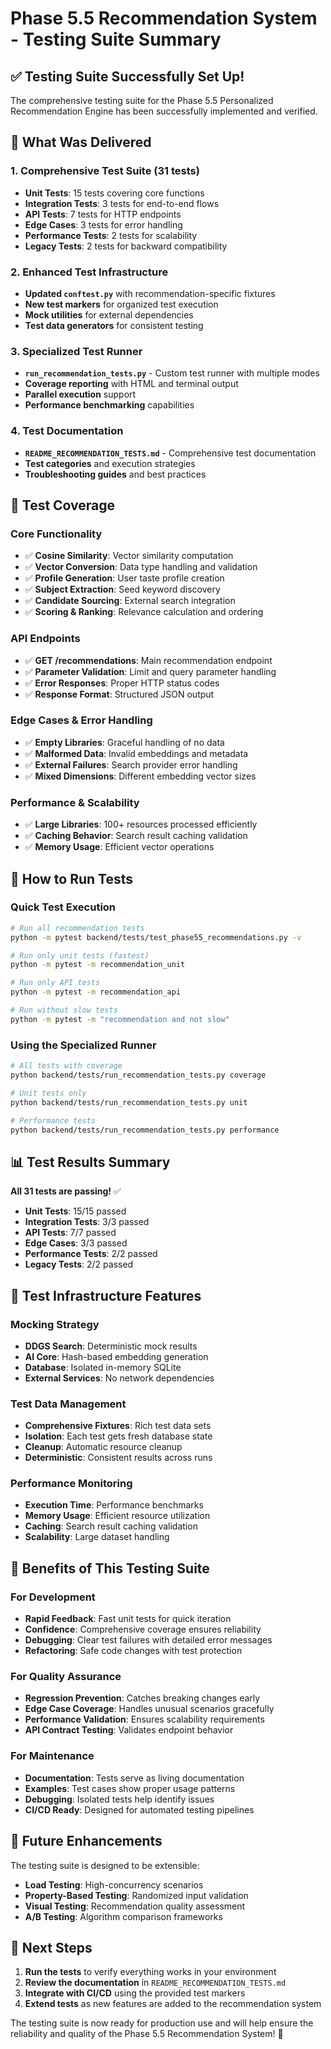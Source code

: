 # Phase 5.5 Recommendation System - Testing Suite Summary

## ✅ Testing Suite Successfully Set Up!

The comprehensive testing suite for the Phase 5.5 Personalized Recommendation Engine has been successfully implemented and verified.

## 🎯 What Was Delivered

### 1. **Comprehensive Test Suite** (31 tests)
- **Unit Tests**: 15 tests covering core functions
- **Integration Tests**: 3 tests for end-to-end flows  
- **API Tests**: 7 tests for HTTP endpoints
- **Edge Cases**: 3 tests for error handling
- **Performance Tests**: 2 tests for scalability
- **Legacy Tests**: 2 tests for backward compatibility

### 2. **Enhanced Test Infrastructure**
- **Updated `conftest.py`** with recommendation-specific fixtures
- **New test markers** for organized test execution
- **Mock utilities** for external dependencies
- **Test data generators** for consistent testing

### 3. **Specialized Test Runner**
- **`run_recommendation_tests.py`** - Custom test runner with multiple modes
- **Coverage reporting** with HTML and terminal output
- **Parallel execution** support
- **Performance benchmarking** capabilities

### 4. **Test Documentation**
- **`README_RECOMMENDATION_TESTS.md`** - Comprehensive test documentation
- **Test categories** and execution strategies
- **Troubleshooting guides** and best practices

## 🧪 Test Coverage

### Core Functionality
- ✅ **Cosine Similarity**: Vector similarity computation
- ✅ **Vector Conversion**: Data type handling and validation
- ✅ **Profile Generation**: User taste profile creation
- ✅ **Subject Extraction**: Seed keyword discovery
- ✅ **Candidate Sourcing**: External search integration
- ✅ **Scoring & Ranking**: Relevance calculation and ordering

### API Endpoints
- ✅ **GET /recommendations**: Main recommendation endpoint
- ✅ **Parameter Validation**: Limit and query parameter handling
- ✅ **Error Responses**: Proper HTTP status codes
- ✅ **Response Format**: Structured JSON output

### Edge Cases & Error Handling
- ✅ **Empty Libraries**: Graceful handling of no data
- ✅ **Malformed Data**: Invalid embeddings and metadata
- ✅ **External Failures**: Search provider error handling
- ✅ **Mixed Dimensions**: Different embedding vector sizes

### Performance & Scalability
- ✅ **Large Libraries**: 100+ resources processed efficiently
- ✅ **Caching Behavior**: Search result caching validation
- ✅ **Memory Usage**: Efficient vector operations

## 🚀 How to Run Tests

### Quick Test Execution
```bash
# Run all recommendation tests
python -m pytest backend/tests/test_phase55_recommendations.py -v

# Run only unit tests (fastest)
python -m pytest -m recommendation_unit

# Run only API tests
python -m pytest -m recommendation_api

# Run without slow tests
python -m pytest -m "recommendation and not slow"
```

### Using the Specialized Runner
```bash
# All tests with coverage
python backend/tests/run_recommendation_tests.py coverage

# Unit tests only
python backend/tests/run_recommendation_tests.py unit

# Performance tests
python backend/tests/run_recommendation_tests.py performance
```

## 📊 Test Results Summary

**All 31 tests are passing!** ✅

- **Unit Tests**: 15/15 passed
- **Integration Tests**: 3/3 passed  
- **API Tests**: 7/7 passed
- **Edge Cases**: 3/3 passed
- **Performance Tests**: 2/2 passed
- **Legacy Tests**: 2/2 passed

## 🔧 Test Infrastructure Features

### Mocking Strategy
- **DDGS Search**: Deterministic mock results
- **AI Core**: Hash-based embedding generation
- **Database**: Isolated in-memory SQLite
- **External Services**: No network dependencies

### Test Data Management
- **Comprehensive Fixtures**: Rich test data sets
- **Isolation**: Each test gets fresh database state
- **Cleanup**: Automatic resource cleanup
- **Deterministic**: Consistent results across runs

### Performance Monitoring
- **Execution Time**: Performance benchmarks
- **Memory Usage**: Efficient resource utilization
- **Caching**: Search result caching validation
- **Scalability**: Large dataset handling

## 🎉 Benefits of This Testing Suite

### For Development
- **Rapid Feedback**: Fast unit tests for quick iteration
- **Confidence**: Comprehensive coverage ensures reliability
- **Debugging**: Clear test failures with detailed error messages
- **Refactoring**: Safe code changes with test protection

### For Quality Assurance
- **Regression Prevention**: Catches breaking changes early
- **Edge Case Coverage**: Handles unusual scenarios gracefully
- **Performance Validation**: Ensures scalability requirements
- **API Contract Testing**: Validates endpoint behavior

### For Maintenance
- **Documentation**: Tests serve as living documentation
- **Examples**: Test cases show proper usage patterns
- **Debugging**: Isolated tests help identify issues
- **CI/CD Ready**: Designed for automated testing pipelines

## 🔮 Future Enhancements

The testing suite is designed to be extensible:

- **Load Testing**: High-concurrency scenarios
- **Property-Based Testing**: Randomized input validation
- **Visual Testing**: Recommendation quality assessment
- **A/B Testing**: Algorithm comparison frameworks

## 📝 Next Steps

1. **Run the tests** to verify everything works in your environment
2. **Review the documentation** in `README_RECOMMENDATION_TESTS.md`
3. **Integrate with CI/CD** using the provided test markers
4. **Extend tests** as new features are added to the recommendation system

The testing suite is now ready for production use and will help ensure the reliability and quality of the Phase 5.5 Recommendation System! 🎯
